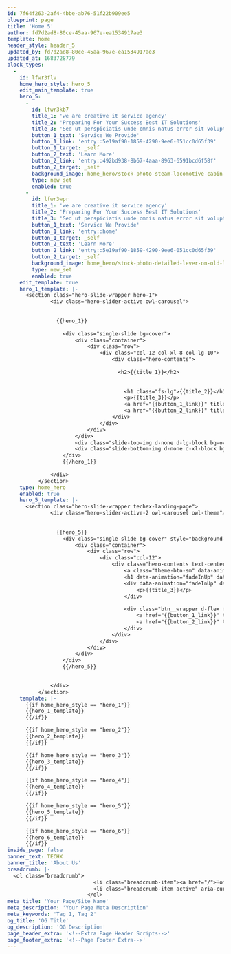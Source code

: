 ```yaml
---
id: 7f64f263-2af4-4bbe-ab76-51f22b909ee5
blueprint: page
title: 'Home 5'
author: fd7d2ad8-80ce-45aa-967e-ea1534917ae3
template: home
header_style: header_5
updated_by: fd7d2ad8-80ce-45aa-967e-ea1534917ae3
updated_at: 1683728779
block_types:
  -
    id: lfwr3flv
    home_hero_style: hero_5
    edit_main_template: true
    hero_5:
      -
        id: lfwr3kb7
        title_1: 'we are creative it service agency'
        title_2: 'Preparing For Your Success Best IT Solutions'
        title_3: 'Sed ut perspiciatis unde omnis natus error sit voluptatem accusa ntium doloremque laudantium totam rem aperiamea'
        button_1_text: 'Service We Provide'
        button_1_link: 'entry::5e19af90-1859-4290-9ee6-051cc0d65f39'
        button_1_target: _self
        button_2_text: 'Learn More'
        button_2_link: 'entry::492bd938-8b67-4aaa-8963-6591bcd6f58f'
        button_2_target: _self
        background_image: home_hero/stock-photo-steam-locomotive-cabin-521332537.jpg
        type: new_set
        enabled: true
      -
        id: lfwr3wpr
        title_1: 'we are creative it service agency'
        title_2: 'Preparing For Your Success Best IT Solutions'
        title_3: 'Sed ut perspiciatis unde omnis natus error sit voluptatem accusa ntium doloremque laudantium totam rem aperiamea'
        button_1_text: 'Service We Provide'
        button_1_link: 'entry::home'
        button_1_target: _self
        button_2_text: 'Learn More'
        button_2_link: 'entry::5e19af90-1859-4290-9ee6-051cc0d65f39'
        button_2_target: _self
        background_image: home_hero/stock-photo-detailed-lever-on-old-lathe-645704086.jpg
        type: new_set
        enabled: true
    edit_template: true
    hero_1_template: |-
      <section class="hero-slide-wrapper hero-1">
              <div class="hero-slider-active owl-carousel">
      	        
      	        
      	        {{hero_1}}
      	        
                  <div class="single-slide bg-cover">
                      <div class="container">
                          <div class="row">
                              <div class="col-12 col-xl-8 col-lg-10">
                                  <div class="hero-contents">
      	                            
      	                            <h2>{{title_1}}</h2>
      	                            
                                      
                                      <h1 class="fs-lg">{{title_2}}</h1>
                                      <p>{{title_3}}</p>
                                      <a href="{{button_1_link}}" title="{{button_1_text}}" target="{{button_1_target}}" class="theme-btn">{{button_1_text}} <i class="fas fa-arrow-right"></i></a>
                                      <a href="{{button_2_link}}" title="{{button_2_text}}" target="{{button_2_target}}" class="theme-btn minimal-btn">{{button_2_text}} <i class="fas fa-arrow-right"></i></a>
                                  </div>
                              </div>
                          </div>
                      </div>
                      <div class="slide-top-img d-none d-lg-block bg-overlay bg-cover" style="background-image: url('techex/assets/img/home1/hero1.jpg')"></div>
                      <div class="slide-bottom-img d-none d-xl-block bg-overlay bg-cover" style="background-image: url('techex/assets/img/home1/hero2.jpg')"></div>
                  </div>
                  {{/hero_1}}
                    
              </div>
          </section>
    type: home_hero
    enabled: true
    hero_5_template: |-
      <section class="hero-slide-wrapper techex-landing-page">
              <div class="hero-slider-active-2 owl-carousel owl-theme">
      	        
      	        
      	        {{hero_5}}
                  <div class="single-slide bg-cover" style="background-image: url('{{background_image}}')">
                      <div class="container">
                          <div class="row">
                              <div class="col-12">
                                  <div class="hero-contents text-center">
                                      <a class="theme-btn-sm" data-animation="fadeInUp" data-delay="0">{{title_1}}</a>
                                      <h1 data-animation="fadeInUp" data-delay="0.4s">{{title_2}}</h1>
                                      <div data-animation="fadeInUp" data-delay="0.6s">
                                          <p>{{title_3}}</p>
                                      </div>
                                      
                                      <div class="btn__wrapper d-flex flex-wrap justify-content-center" data-animation="fadeInUp" data-delay="0.8s">
                                          <a href="{{button_1_link}}" target="{{button_1_target}}" class="theme-btn">{{button_1_text}}<i class="icon-arrow-right-1"></i></a>
                                          <a href="{{button_2_link}}" target="{{button_2_target}}" class="theme-btn">{{button_2_text}} <i class="icon-arrow-right-1"></i></a>
                                      </div>
                                  </div>
                              </div>
                          </div>
                      </div>
                  </div>
                  {{/hero_5}}

                  
              </div>
          </section>
    template: |-
      {{if home_hero_style == "hero_1"}}
      {{hero_1_template}}
      {{/if}}

      {{if home_hero_style == "hero_2"}}
      {{hero_2_template}}
      {{/if}}

      {{if home_hero_style == "hero_3"}}
      {{hero_3_template}}
      {{/if}}

      {{if home_hero_style == "hero_4"}}
      {{hero_4_template}}
      {{/if}}

      {{if home_hero_style == "hero_5"}}
      {{hero_5_template}}
      {{/if}}

      {{if home_hero_style == "hero_6"}}
      {{hero_6_template}}
      {{/if}}
inside_page: false
banner_text: TECHX
banner_title: 'About Us'
breadcrumb: |-
  <ol class="breadcrumb">
                            <li class="breadcrumb-item"><a href="/">Home</a></li>
                            <li class="breadcrumb-item active" aria-current="page">team</li>
                          </ol>
meta_title: 'Your Page/Site Name'
meta_description: 'Your Page Meta Description'
meta_keywords: 'Tag 1, Tag 2'
og_title: 'OG Title'
og_description: 'OG Description'
page_header_extra: '<!--Extra Page Header Scripts-->'
page_footer_extra: '<!--Page Footer Extra-->'
---
```

